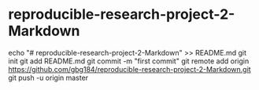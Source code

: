 # reproducible-research-project-2-Markdown

echo "# reproducible-research-project-2-Markdown" >> README.md
git init
git add README.md
git commit -m "first commit"
git remote add origin https://github.com/gbg184/reproducible-research-project-2-Markdown.git
git push -u origin master
